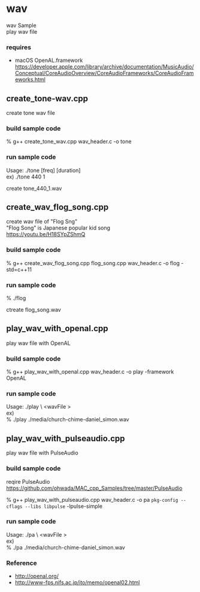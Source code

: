 wav
===============

wav Sample <br/>
play wav file  <br/>


###  requires
- macOS OpenAL.framework <br/>
https://developer.apple.com/library/archive/documentation/MusicAudio/Conceptual/CoreAudioOverview/CoreAudioFrameworks/CoreAudioFrameworks.html <br/>

##  create_tone-wav.cpp <br/>
create tone wav file <br/>

### build sample code 
% g++ create_tone_wav.cpp wav_header.c  -o tone <br/>

### run sample code 
Usage: ./tone [freq] [duration]  <br/>
ex) ./tone 440 1 <br/>

create tone_440_1.wav <br/>

##  create_wav_flog_song.cpp <br/>
create wav file of "Flog Sng" <br/>
"Flog Song" is Japanese popular kid song <br/>
https://youtu.be/H18SYpZShmQ <br/>

### build sample code 
% g++ create_wav_flog_song.cpp flog_song.cpp wav_header.c  -o flog -std=c++11 <br/>

### run sample code 
% ./flog  <br/>

ctreate flog_song.wav  <br/>

## play_wav_with_openal.cpp <br/>
play wav file with OpenAL <br/>

### build sample code 
% g++ play_wav_with_openal.cpp wav_header.c -o play -framework OpenAL


### run sample code 
Usage: ./play \ <wavFile \> <br/> 
ex) <br/>
% ./play ./media/church-chime-daniel_simon.wav <br/>

## play_wav_with_pulseaudio.cpp <br/>
play wav file with PulseAudio <br/>

### build sample code 
reqire PulseAudio <br/>
https://github.com/ohwada/MAC_cpp_Samples/tree/master/PulseAudio <br/>

% g++ play_wav_with_pulseaudio.cpp wav_header.c -o pa `pkg-config --cflags --libs libpulse` -lpulse-simple

### run sample code 
Usage: ./pa \ <wavFile \> <br/> 
ex) <br/>
% ./pa ./media/church-chime-daniel_simon.wav <br/>

### Reference <br/>
- http://openal.org/
- http://www-fps.nifs.ac.jp/ito/memo/openal02.html

